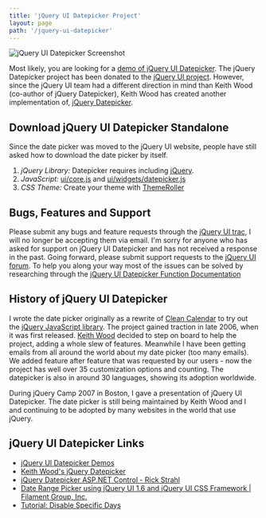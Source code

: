```yaml
---
title: 'jQuery UI Datepicker Project'
layout: page
path: '/jquery-ui-datepicker'
---
```


![jQuery UI Datepicker Screenshot](http://marcgrabanski.com/img/jquery-ui-datepicker.jpg)

Most likely, you are looking for a [demo of jQuery UI Datepicker](http://jqueryui.com/datepicker/).
The jQuery Datepicker project has been donated to the [jQuery UI project](http://jqueryui.com). However, since the jQuery UI team had a different direction in mind than Keith Wood (co-author of jQuery Datepicker), Keith Wood has created another implementation of, [jQuery Datepicker](http://keith-wood.name/datepick.html).

## Download jQuery UI Datepicker Standalone

Since the date picker was moved to the jQuery UI website, people have still asked how to download the date picker by itself.

1. _jQuery Library:_ Datepicker requires including [jQuery](http://jquery.com).
2. _JavaScript:_ [ui/core.js](https://github.com/jquery/jquery-ui/blob/master/ui/core.js) and [ui/widgets/datepicker.js](https://github.com/jquery/jquery-ui/blob/master/ui/widgets/datepicker.js)
3. _CSS Theme:_ Create your theme with [ThemeRoller](http://jqueryui.com/themeroller/)

## Bugs, Features and Support

Please submit any bugs and feature requests through the [jQuery UI trac](http://bugs.jqueryui.com/), I will no longer be accepting them via email.
I'm sorry for anyone who has asked for support on jQuery UI Datepicker and has not received a response in the past. Going forward, please submit support requests to the [jQuery UI forum](http://forum.jquery.com/using-jquery-ui). To help you along your way most of the issues can be solved by researching through the [jQuery UI Datepicker Function Documentation](http://api.jqueryui.com/datepicker/#options)

## History of jQuery UI Datepicker

I wrote the date picker originally as a rewrite of [Clean Calendar](https://github.com/1Marc/javascript-clean-calendar) to try out the [jQuery JavaScript library](http://jquery.com).
The project gained traction in late 2006, when it was first released. [Keith Wood](http://keith-wood.name) decided to step on board to help the project, adding a whole slew of features. Meanwhile I have been getting emails from all around the world about my date picker (too many emails). We added feature after feature that was requested by our users - now the project has well over 35 customization options and counting. The datepicker is also in around 30 languages, showing its adoption worldwide.

During jQuery Camp 2007 in Boston, I gave a presentation of jQuery UI Datepicker.
The date picker is still being maintained by Keith Wood and I and continuing to be adopted by many websites in the world that use jQuery.

## jQuery UI Datepicker Links

- [jQuery UI Datepicker Demos](http://jqueryui.com/datepicker/)
- [Keith Wood's jQuery Datepicker](http://keith-wood.name/datepick.html)
- [jQuery Datepicker ASP.NET Control - Rick Strahl](http://www.west-wind.com/weblog/posts/213015.aspx)
- [Date Range Picker using jQuery UI 1.6 and jQuery UI CSS Framework | Filament Group, Inc.](http://www.filamentgroup.com/lab/date_range_picker_using_jquery_ui_16_and_jquery_ui_css_framework/)
- [Tutorial: Disable Specific Days](http://davidwalsh.name/jquery-datepicker-disable-days)
